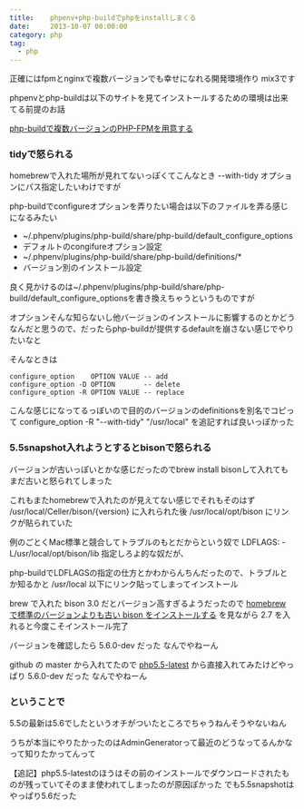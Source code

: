 ```yaml
---
title:    phpenv+php-buildでphpをinstallしまくる
date:     2013-10-07 00:00:00
category: php
tag:
  - php
---
```


正確にはfpmとnginxで複数バージョンでも幸せになれる開発環境作り mix3です

phpenvとphp-buildは以下のサイトを見てインストールするための環境は出来てる前提のお話

[php-buildで複数バージョンのPHP-FPMを用意する](http://d.hatena.ne.jp/hnw/20130626)

### tidyで怒られる

homebrewで入れた場所が見れてないっぽくてこんなとき --with-tidy オプションにパス指定したいわけですが

php-buildでconfigureオプションを弄りたい場合は以下のファイルを弄る感じになるみたい

* ~/.phpenv/plugins/php-build/share/php-build/default_configure_options
 * デフォルトのcongifureオプション設定
* ~/.phpenv/plugins/php-build/share/php-build/definitions/*
 * バージョン別のインストール設定

良く見かけるのは~/.phpenv/plugins/php-build/share/php-build/default_configure_optionsを書き換えちゃうというものですが

オプションそんな知らないし他バージョンのインストールに影響するのとかどうなんだと思うので、だったらphp-buildが提供するdefaultを崩さない感じでやりたいなと

そんなときは

    configure_option    OPTION VALUE -- add
    configure_option -D OPTION       -- delete
    configure_option -R OPTION VALUE -- replace

こんな感じになってるっぽいので目的のバージョンのdefinitionsを別名でコピって configure_option -R "--with-tidy" "/usr/local" を追記すれば良いっぽかった

### 5.5snapshot入れようとするとbisonで怒られる

バージョンが古いっぽいとかな感じだったのでbrew install bisonして入れてもまだ古いと怒られてしまった

これもまたhomebrewで入れたのが見えてない感じでそれもそのはず /usr/local/Celler/bison/{version} に入れられた後 /usr/local/opt/bison にリンクが貼られていた

例のごとくMac標準と競合してトラブルのもとだからという奴で LDFLAGS:  -L/usr/local/opt/bison/lib 指定しろよ的な奴だが、

php-buildでLDFLAGSの指定の仕方とかわからんちんだったので、トラブルとか知るかと /usr/local 以下にリンク貼ってしまってインストール

brew で入れた bison 3.0 だとバージョン高すぎるようだったので [homebrew で標準のバージョンよりも古い bison をインストールする](http://blog.sarabande.jp/post/53780323365) を見ながら 2.7 を入れると今度こそインストール完了

バージョンを確認したら 5.6.0-dev だった なんでやねーん

github の master から入れてたので [php5.5-latest](http://snaps.php.net/php5.5-latest.tar.bz2) から直接入れてみたけどやっぱり 5.6.0-dev だった なんでやねーん

### ということで

5.5の最新は5.6でしたというオチがついたところでちゃうねんそうやないねん

うちが本当にやりたかったのはAdminGeneratorって最近のどうなってるんかなって知りたかってんって

【追記】php5.5-latestのほうはその前のインストールでダウンロードされたものが残っていてそのまま使われてしまったのが原因ぽかった でも5.5snapshotはやっぱり5.6だった
